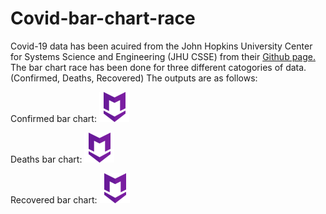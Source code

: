 # Covid-bar-chart-race
Covid-19 data has been acuired from the John Hopkins University Center for Systems Science and Engineering (JHU CSSE) from their [Github page.](https://github.com/CSSEGISandData/COVID-19) 
The bar chart race has been done for three different catogories of data. (Confirmed, Deaths, Recovered)
The outputs are as follows:

Confirmed bar chart: 
![alt text](https://github.com/adam-p/markdown-here/raw/master/src/common/images/icon48.png "Confirmed bar chart")


Deaths bar chart: 
![alt text](https://github.com/adam-p/markdown-here/raw/master/src/common/images/icon48.png "Deaths bar chart")


Recovered bar chart: 
![alt text](https://github.com/adam-p/markdown-here/raw/master/src/common/images/icon48.png "Recovered bar chart")
